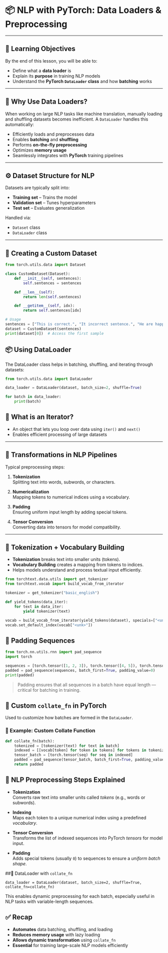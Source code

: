 # 📦 NLP with PyTorch: Data Loaders & Preprocessing

---

## 🎯 Learning Objectives

By the end of this lesson, you will be able to:

- Define what a **data loader** is  
- Explain its **purpose** in training NLP models  
- Understand the **PyTorch `DataLoader` class** and how **batching** works  

---

## 🧠 Why Use Data Loaders?

When working on large NLP tasks like machine translation, manually loading and shuffling datasets becomes inefficient. A `DataLoader` handles this automatically:

- Efficiently loads and preprocesses data  
- Enables **batching** and **shuffling**  
- Performs **on-the-fly preprocessing**  
- Optimizes **memory usage**  
- Seamlessly integrates with **PyTorch** training pipelines  

---

## ⚙️ Dataset Structure for NLP

Datasets are typically split into:

- **Training set** – Trains the model  
- **Validation set** – Tunes hyperparameters  
- **Test set** – Evaluates generalization  

Handled via:
- `Dataset` class  
- `DataLoader` class

---

## 🧩 Creating a Custom Dataset

```python
from torch.utils.data import Dataset

class CustomDataset(Dataset):
    def __init__(self, sentences):
        self.sentences = sentences

    def __len__(self):
        return len(self.sentences)

    def __getitem__(self, idx):
        return self.sentences[idx]

# Usage
sentences = ["This is correct.", "It incorrect sentence.", "He are happy."]
dataset = CustomDataset(sentences)
print(dataset[0])  # Access the first sample
```

## 📦 Using DataLoader
The DataLoader class helps in batching, shuffling, and iterating through datasets:

```python
from torch.utils.data import DataLoader

data_loader = DataLoader(dataset, batch_size=2, shuffle=True)

for batch in data_loader:
    print(batch)
```

## 🔄 What is an Iterator?

- An object that lets you loop over data using `iter()` and `next()`
- Enables efficient processing of large datasets

---

## 🔄 Transformations in NLP Pipelines

Typical preprocessing steps:

1. **Tokenization**  
   Splitting text into words, subwords, or characters.

2. **Numericalization**  
   Mapping tokens to numerical indices using a vocabulary.

3. **Padding**  
   Ensuring uniform input length by adding special tokens.

4. **Tensor Conversion**  
   Converting data into tensors for model compatibility.

---

## 🔡 Tokenization + Vocabulary Building

- **Tokenization** breaks text into smaller units (tokens).
- **Vocabulary Building** creates a mapping from tokens to indices.
- Helps models understand and process textual input efficiently.

```python
from torchtext.data.utils import get_tokenizer
from torchtext.vocab import build_vocab_from_iterator

tokenizer = get_tokenizer("basic_english")

def yield_tokens(data_iter):
    for text in data_iter:
        yield tokenizer(text)

vocab = build_vocab_from_iterator(yield_tokens(dataset), specials=["<unk>"])
vocab.set_default_index(vocab["<unk>"])
```

## 📏 Padding Sequences

```python
from torch.nn.utils.rnn import pad_sequence
import torch

sequences = [torch.tensor([1, 2, 3]), torch.tensor([4, 5]), torch.tensor([6])]
padded = pad_sequence(sequences, batch_first=True, padding_value=0)
print(padded)
```
>Padding ensures that all sequences in a batch have equal length — critical for batching in training.

## 🧰 Custom `collate_fn` in PyTorch

Used to customize how batches are formed in the `DataLoader`.

### 🔧 Example: Custom Collate Function

```python
def collate_fn(batch):
    tokenized = [tokenizer(text) for text in batch]
    indexed = [[vocab[token] for token in tokens] for tokens in tokenized]
    tensor_batch = [torch.tensor(seq) for seq in indexed]
    padded = pad_sequence(tensor_batch, batch_first=True, padding_value=0)
    return padded
```
## 🔄 NLP Preprocessing Steps Explained

- **Tokenization**  
  Converts raw text into smaller units called *tokens* (e.g., words or subwords).

- **Indexing**  
  Maps each token to a unique numerical index using a predefined *vocabulary*.

- **Tensor Conversion**  
  Transforms the list of indexed sequences into PyTorch *tensors* for model input.

- **Padding**  
  Adds special tokens (usually `0`) to sequences to ensure a *uniform batch shape*.


##🔁 DataLoader with `collate_fn`
```pyhton
data_loader = DataLoader(dataset, batch_size=2, shuffle=True, collate_fn=collate_fn)
```
This enables dynamic preprocessing for each batch, especially useful in NLP tasks with variable-length sequences.


## ✅ Recap

- **Automates** data batching, shuffling, and loading  
- **Reduces memory usage** with lazy loading  
- **Allows dynamic transformation** using `collate_fn`  
- **Essential** for training large-scale NLP models efficiently


